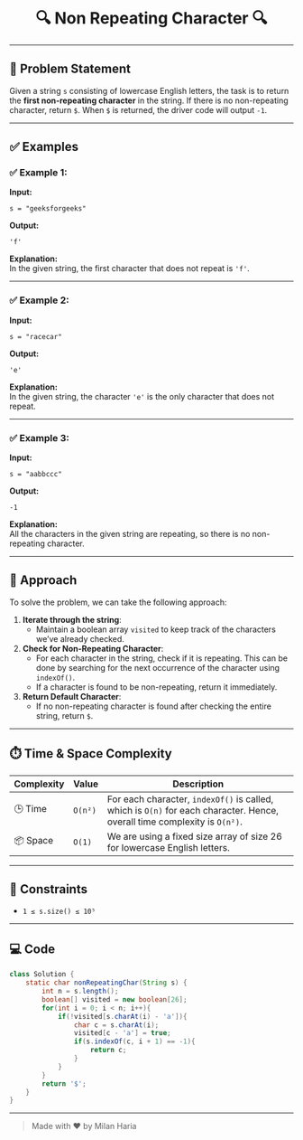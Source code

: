 <h1 align="center">🔍 Non Repeating Character 🔍</h1>

---

## 🧩 Problem Statement

Given a string `s` consisting of lowercase English letters, the task is to return the **first non-repeating character** in the string. If there is no non-repeating character, return `$`. When `$` is returned, the driver code will output `-1`.

---

## ✅ Examples

### ✅ Example 1:
**Input:**  
```
s = "geeksforgeeks"
```

**Output:**  
```
'f'
```

**Explanation:**  
In the given string, the first character that does not repeat is `'f'`.

---

### ✅ Example 2:
**Input:**  
```
s = "racecar"
```

**Output:**  
```
'e'
```

**Explanation:**  
In the given string, the character `'e'` is the only character that does not repeat.

---

### ✅ Example 3:
**Input:**  
```
s = "aabbccc"
```

**Output:**  
```
-1
```

**Explanation:**  
All the characters in the given string are repeating, so there is no non-repeating character.

---

## 🧠 Approach

To solve the problem, we can take the following approach:

1. **Iterate through the string**:
   - Maintain a boolean array `visited` to keep track of the characters we’ve already checked.
2. **Check for Non-Repeating Character**:
   - For each character in the string, check if it is repeating. This can be done by searching for the next occurrence of the character using `indexOf()`.
   - If a character is found to be non-repeating, return it immediately.
3. **Return Default Character**:
   - If no non-repeating character is found after checking the entire string, return `$`.

---

## ⏱️ Time & Space Complexity

| Complexity       | Value     | Description                               |
|------------------|-----------|-------------------------------------------|
| 🕒 Time           | `O(n²)` | For each character, `indexOf()` is called, which is `O(n)` for each character. Hence, overall time complexity is `O(n²)`. |
| 📦 Space          | `O(1)` | We are using a fixed size array of size 26 for lowercase English letters. |

---

## 🎯 Constraints

- `1 ≤ s.size() ≤ 10⁵`

---

## 💻 Code

```java
class Solution {
    static char nonRepeatingChar(String s) {
        int n = s.length();
        boolean[] visited = new boolean[26];
        for(int i = 0; i < n; i++){
            if(!visited[s.charAt(i) - 'a']){
                char c = s.charAt(i);
                visited[c - 'a'] = true;
                if(s.indexOf(c, i + 1) == -1){
                    return c;
                }
            }
        }
        return '$';
    }
}
```

---


> Made with ❤️ by Milan Haria
